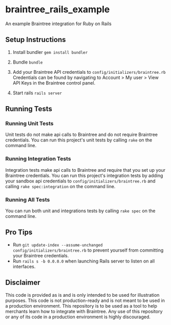 # braintree_rails_example
An example Braintree integration for Ruby on Rails

## Setup Instructions

1. Install bundler
   `gem install bundler`

2. Bundle
  `bundle`

3. Add your Braintree API credentials to `config/initializers/braintree.rb`
   Credentials can be found by navigating to Account > My user > View API Keys in the Braintree control panel.

4. Start rails
   `rails server`

## Running Tests

### Running Unit Tests

Unit tests do not make api calls to Braintree and do not require Braintree credentials. You can run this project's unit tests by
calling `rake` on the command line.

### Running Integration Tests

Integration tests make api calls to Braintree and require that you set up your Braintree credentials. You can run this project's integration tests by adding your sandbox api credentials to `config/initializers/braintree.rb` and calling `rake spec:integration` on the command line.

### Running All Tests

You can run both unit and integrations tests by calling `rake spec` on the command line.

## Pro Tips

 * Run `git update-index --assume-unchanged config/initializers/braintree.rb` to prevent yourself from committing your Braintree credentials.
 * Run `rails s -b 0.0.0.0` when launching Rails server to listen on all interfaces.

## Disclaimer

This code is provided as is and is only intended to be used for illustration purposes. This code is not production-ready and is not meant to be used in a production environment. This repository is to be used as a tool to help merchants learn how to integrate with Braintree. Any use of this repository or any of its code in a production environment is highly discouraged.
